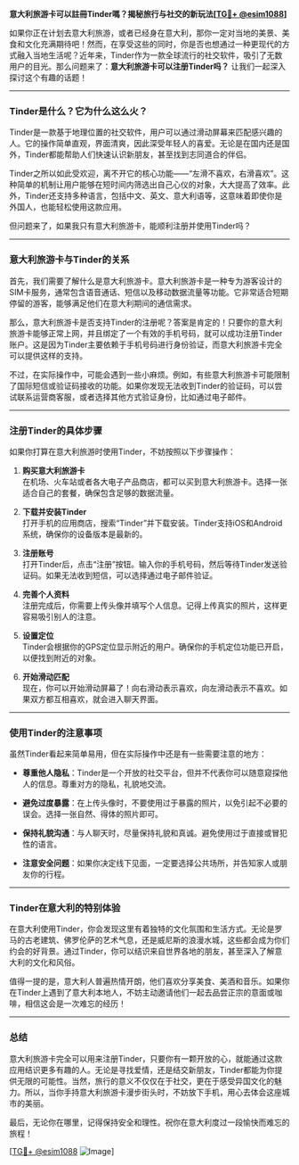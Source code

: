 **意大利旅游卡可以註冊Tinder嗎？揭秘旅行与社交的新玩法[[TG💪+ @esim1088](https://t.me/s/esim1088)]**

如果你正在计划去意大利旅游，或者已经身在意大利，那你一定对当地的美景、美食和文化充满期待吧！然而，在享受这些的同时，你是否也想通过一种更现代的方式融入当地生活呢？近年来，Tinder作为一款全球流行的社交软件，吸引了无数用户的目光。那么问题来了：**意大利旅游卡可以注册Tinder吗？** 让我们一起深入探讨这个有趣的话题！

---

### Tinder是什么？它为什么这么火？

Tinder是一款基于地理位置的社交软件，用户可以通过滑动屏幕来匹配感兴趣的人。它的操作简单直观，界面清爽，因此深受年轻人的喜爱。无论是在国内还是国外，Tinder都能帮助人们快速认识新朋友，甚至找到志同道合的伴侣。

Tinder之所以如此受欢迎，离不开它的核心功能——“左滑不喜欢，右滑喜欢”。这种简单的机制让用户能够在短时间内筛选出自己心仪的对象，大大提高了效率。此外，Tinder还支持多种语言，包括中文、英文、意大利语等，这意味着即使你是外国人，也能轻松使用这款应用。

但问题来了，如果我只有意大利旅游卡，能顺利注册并使用Tinder吗？

---

### 意大利旅游卡与Tinder的关系

首先，我们需要了解什么是意大利旅游卡。意大利旅游卡是一种专为游客设计的SIM卡服务，通常包含语音通话、短信以及移动数据流量等功能。它非常适合短期停留的游客，能够满足他们在意大利期间的通信需求。

那么，意大利旅游卡是否支持Tinder的注册呢？答案是肯定的！只要你的意大利旅游卡能够正常上网，并且绑定了一个有效的手机号码，就可以成功注册Tinder账户。这是因为Tinder主要依赖于手机号码进行身份验证，而意大利旅游卡完全可以提供这样的支持。

不过，在实际操作中，可能会遇到一些小麻烦。例如，有些意大利旅游卡可能限制了国际短信或验证码接收的功能。如果你发现无法收到Tinder的验证码，可以尝试联系运营商客服，或者选择其他方式验证身份，比如通过电子邮件。

---

### 注册Tinder的具体步骤

如果你打算在意大利旅游时使用Tinder，不妨按照以下步骤操作：

1. **购买意大利旅游卡**  
   在机场、火车站或者各大电子产品商店，都可以买到意大利旅游卡。选择一张适合自己的套餐，确保包含足够的数据流量。

2. **下载并安装Tinder**  
   打开手机的应用商店，搜索“Tinder”并下载安装。Tinder支持iOS和Android系统，确保你的设备版本是最新的。

3. **注册账号**  
   打开Tinder后，点击“注册”按钮。输入你的手机号码，然后等待Tinder发送验证码。如果无法收到短信，可以选择通过电子邮件验证。

4. **完善个人资料**  
   注册完成后，你需要上传头像并填写个人信息。记得上传真实的照片，这样更容易吸引别人的注意。

5. **设置定位**  
   Tinder会根据你的GPS定位显示附近的用户。确保你的手机定位功能已开启，以便找到附近的对象。

6. **开始滑动匹配**  
   现在，你可以开始滑动屏幕了！向右滑动表示喜欢，向左滑动表示不喜欢。如果双方都互相喜欢，就会进入聊天界面。

---

### 使用Tinder的注意事项

虽然Tinder看起来简单易用，但在实际操作中还是有一些需要注意的地方：

- **尊重他人隐私**：Tinder是一个开放的社交平台，但并不代表你可以随意窥探他人的信息。尊重对方的隐私，礼貌地交流。
  
- **避免过度暴露**：在上传头像时，不要使用过于暴露的照片，以免引起不必要的误会。选择一张自然、得体的照片即可。

- **保持礼貌沟通**：与人聊天时，尽量保持礼貌和真诚。避免使用过于直接或冒犯性的语言。

- **注意安全问题**：如果你决定线下见面，一定要选择公共场所，并告知家人或朋友你的行程。

---

### Tinder在意大利的特别体验

在意大利使用Tinder，你会发现这里有着独特的文化氛围和生活方式。无论是罗马的古老建筑、佛罗伦萨的艺术气息，还是威尼斯的浪漫水城，这些都会成为你们约会的好背景。通过Tinder，你可以结识来自世界各地的朋友，甚至深入了解意大利的文化和风俗。

值得一提的是，意大利人普遍热情开朗，他们喜欢分享美食、美酒和音乐。如果你在Tinder上遇到了意大利本地人，不妨主动邀请他们一起去品尝正宗的意面或咖啡，相信这会是一次难忘的经历！

---

### 总结

意大利旅游卡完全可以用来注册Tinder，只要你有一颗开放的心，就能通过这款应用结识更多有趣的人。无论是寻找爱情，还是结交新朋友，Tinder都能为你提供无限的可能性。当然，旅行的意义不仅仅在于社交，更在于感受异国文化的魅力。所以，当你手持意大利旅游卡漫步街头时，不妨放下手机，用心去体会这座城市的美丽。

最后，无论你在哪里，记得保持安全和理性。祝你在意大利度过一段愉快而难忘的旅程！

[[TG💪+ @esim1088](https://t.me/s/esim1088) ![Image](https://i.postimg.cc/4NQfJmqS/Snipaste-2025-05-13-00-14-12.png)]